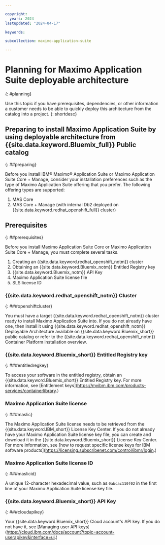 ```yaml
---

copyright:
  years: 2024
lastupdated: "2024-04-17"

keywords:

subcollection: maximo-application-suite

---
```


# Planning for Maximo Application Suite deployable architecture
{: #planning}

Use this topic if you have prerequisites, dependencies, or other information a customer needs to be able to quickly deploy this architecture from the catalog into a project.
{: shortdesc}

## Preparing to install Maximo Application Suite by using deployable architecture from {{site.data.keyword.Bluemix_full}} Public catalog
{: ##preparing}

Before you install IBM® Maximo® Application Suite or Maximo Application Suite Core + Manage, consider your installation preferences such as the type of Maximo Application Suite offering that you prefer.
The following offering types are supported:

1) MAS Core
2) MAS Core + Manage (with internal Db2 deployed on {{site.data.keyword.redhat_openshift_full}} cluster)

## Prerequisites
{: ##prerequisites}

Before you install Maximo Application Suite Core or Maximo Application Suite Core + Manage, you must complete several tasks.

1) Creating an {{site.data.keyword.redhat_openshift_notm}} cluster
2) Obtaining an {{site.data.keyword.Bluemix_notm}} Entitled Registry key
3) {{site.data.keyword.Bluemix_notm}} API Key
4) Maximo Application Suite license file
5) SLS license ID

### {{site.data.keyword.redhat_openshift_notm}} Cluster
{: ###openshiftcluster}

You must have a target {{site.data.keyword.redhat_openshift_notm}} cluster ready to install Maximo Application Suite into.
If you do not already have one, then install it using {{site.data.keyword.redhat_openshift_notm}} Deployable Architecture available on {{site.data.keyword.Bluemix_short}} public catalog or
refer to the {{site.data.keyword.redhat_openshift_notm}} Container Platform installation overview.

### {{site.data.keyword.Bluemix_short}} Entitled Registry key
{: ###entitledregkey}

To access your software in the entitled registry, obtain an {{site.data.keyword.Bluemix_short}} Entitled Registry key. For more information, see [Entitlement keys](<https://myibm.ibm.com/products-services/containerlibrary>.)

### Maximo Application Suite license
{: ###maslic}

The Maximo Application Suite license needs to be retrieved from the {{site.data.keyword.IBM_short}} License Key Center.
If you do not already have your Maximo Application Suite license key file, you can create and download it in the {{site.data.keyword.Bluemix_short}} License Key Center. For more information, see [how to request specific license keys for IBM software products](<https://licensing.subscribenet.com/control/ibmr/login>.)

### Maximo Application Suite license ID
{: ###maslicid}

A unique 12-character hexadecimal value, such as `0abcac110f02` in the first line of your Maximo Application Suite license key file.

### {{site.data.keyword.Bluemix_short}} API Key
{: ###cloudapikey}

Your {{site.data.keyword.Bluemix_short}} Cloud account's API key. If you do not have it, see
[Managing user API keys](<https://cloud.ibm.com/docs/account?topic=account-userapikey&interface=ui>.)
